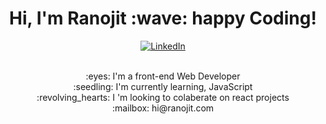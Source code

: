 
<h1 align='center'>
    Hi, I'm Ranojit :wave: happy Coding!
</h1>

<div align="center">
    <a href="https://www.linkedin.com/in/RanojitKumar/">
        <img align="center" alt="LinkedIn" src="https://img.shields.io/badge/linkedin-%230077B5.svg?style=for-the-badge&logo=linkedin&logoColor=white"/>
    </a><br /><br />
    <p>:eyes:  I'm a front-end Web Developer<br />
    :seedling:  I'm currently learning, JavaScript<br />
    :revolving_hearts: I 'm looking to colaberate on react projects<br />
    :mailbox:  hi@ranojit.com</p>
</div>


